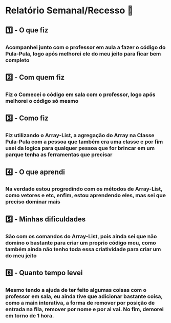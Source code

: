 # Relatório Semanal/Recesso :office:

## :one: - O que fiz

### Acompanhei junto com o professor em aula a fazer o código do Pula-Pula, logo após melhorei ele do meu jeito para ficar bem completo

## :two: - Com quem fiz

### Fiz o Comecei o código em sala com o professor, logo após melhorei o código só mesmo

## :three: - Como fiz

### Fiz utilizando o Array-List, a agregação do Array na Classe Pula-Pula com a pessoa que também era uma classe e por fim usei da logica para qualquer pessoa que for brincar em um parque tenha as ferramentas que precisar

## :four: - O que aprendi

### Na verdade estou progredindo com os métodos de Array-List, como vetores e etc, enfim, estou aprendendo eles, mas sei que preciso dominar mais

## :five: - Minhas dificuldades

### São com os comandos do Array-List, pois ainda sei que não domino o bastante para criar um proprio código meu, como também ainda não tenho toda essa criatividade para criar um do meu jeito

## :six: - Quanto tempo levei

### Mesmo tendo a ajuda de ter feito algumas coisas com o professor em sala, eu ainda tive que adicionar bastante coisa, como a main interativa, a forma de remover por posição de entrada na fila, remover por nome e por ai vai. No fim, demorei em torno de 1 hora.
